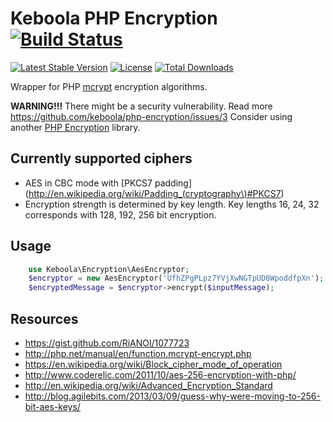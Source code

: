 # Keboola PHP Encryption [![Build Status](https://travis-ci.org/keboola/php-encryption.png?branch=master)](https://travis-ci.org/keboola/php-encryption)
[![Latest Stable Version](https://poser.pugx.org/keboola/php-encryption/v/stable.svg)](https://packagist.org/packages/keboola/php-encryption)
[![License](https://poser.pugx.org/keboola/php-encryption/license.svg)](https://packagist.org/packages/keboola/php-encryption)
[![Total Downloads](https://poser.pugx.org/keboola/php-encryption/downloads.svg)](https://packagist.org/packages/keboola/php-encryption) 


Wrapper for PHP [mcrypt](http://php.net/manual/en/book.mcrypt.php) encryption algorithms.

**WARNING!!!**
There might be a security vulnerability. Read more https://github.com/keboola/php-encryption/issues/3
Consider using another [PHP Encryption](https://github.com/defuse/php-encryption) library. 

## Currently supported ciphers
 * AES in CBC mode with [PKCS7 padding](http://en.wikipedia.org/wiki/Padding_(cryptography\)#PKCS7)
  *  Encryption strength is determined by key length. Key lengths 16, 24, 32 corresponds with 128, 192, 256 bit encryption.

## Usage

```php
    use Keboola\Encryption\AesEncryptor;
	$encryptor = new AesEncryptor('UfhZPgPLpz7YVjXwNGTpUD8WpoddfpXn'); // 256 bit key
    $encryptedMessage = $encryptor->encrypt($inputMessage);
```

## Resources
 * https://gist.github.com/RiANOl/1077723
 * http://php.net/manual/en/function.mcrypt-encrypt.php
 * https://en.wikipedia.org/wiki/Block_cipher_mode_of_operation
 * http://www.coderelic.com/2011/10/aes-256-encryption-with-php/
 * http://en.wikipedia.org/wiki/Advanced_Encryption_Standard
 * http://blog.agilebits.com/2013/03/09/guess-why-were-moving-to-256-bit-aes-keys/
